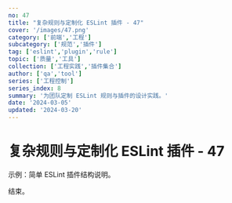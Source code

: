 ```yaml
---
no: 47
title: "复杂规则与定制化 ESLint 插件 - 47"
cover: '/images/47.png'
category: ['前端','工程']
subcategory: ['规范','插件']
tag: ['eslint','plugin','rule']
topic: ['质量','工具']
collection: ['工程实践','插件集合']
author: ['qa','tool']
series: ['工程控制']
series_index: 8
summary: '为团队定制 ESLint 规则与插件的设计实践。'
date: '2024-03-05'
updated: '2024-03-20'
---
```


# 复杂规则与定制化 ESLint 插件 - 47

示例：简单 ESLint 插件结构说明。

结束。
